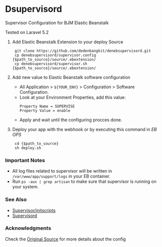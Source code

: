 # Dsupervisord
Supervisor Configuration for BJM Elastic Beanstalk

Tested on Laravel 5.2

1. Add Elastic Beanstalk Extension to your deploy Source

        git clone https://github.com/dedenbangkit/denebsupervisord.git
        cp denebsupervisord/supervisor.config {$path_to_source}/source/.ebextension/
        cp denebsupervisord/supervisor.sh {$path_to_source}/source/.ebextension/

2. Add new value to Elastic Beanstalk software configuration
   - All Application > ```${YOUR_ENV}``` > Configuration > Software Configuration.
   - Look at your Environment Properties, add this value:
     ```
     Property Name = SUPERVISE
     Property Value = enable
     ```
   - Apply and wait until the configuring procces done.

3. Deploy your app with the webhook or by executing this command in *EB OPS*

        cd {$path_to_source}
        sh deploy.sh

### Important Notes

* All log files related to supervisor will be written in ```/var/www/app/support/logs``` in your EB container.
* Run ```ps -aux | grep artisan``` to make sure that supervisor is running on your system.

### See Also

* [Supervisor/initscripts](https://github.com/Supervisor/initscripts)
* [Supervisord](http://supervisord.org/)

### Acknowledgments

Check the [Original Source](https://lifeofguenter.de/2015/04/27/laravel-queues-with-supervisor-on-elasticbeanstalk) for more details about the config
